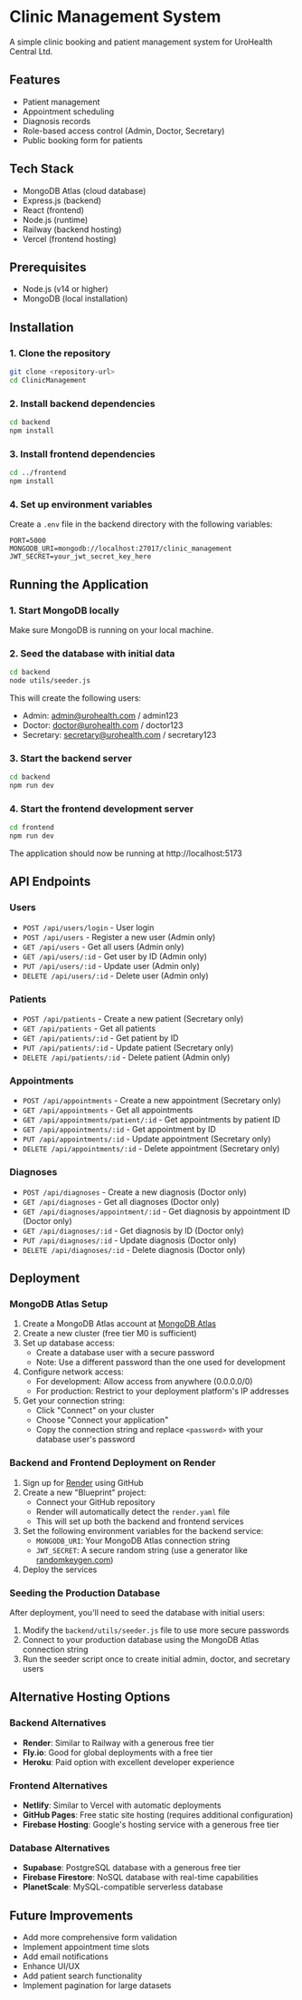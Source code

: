 # Clinic Management System

A simple clinic booking and patient management system for UroHealth Central Ltd.

## Features

- Patient management
- Appointment scheduling
- Diagnosis records
- Role-based access control (Admin, Doctor, Secretary)
- Public booking form for patients

## Tech Stack

- MongoDB Atlas (cloud database)
- Express.js (backend)
- React (frontend)
- Node.js (runtime)
- Railway (backend hosting)
- Vercel (frontend hosting)

## Prerequisites

- Node.js (v14 or higher)
- MongoDB (local installation)

## Installation

### 1. Clone the repository

```bash
git clone <repository-url>
cd ClinicManagement
```

### 2. Install backend dependencies

```bash
cd backend
npm install
```

### 3. Install frontend dependencies

```bash
cd ../frontend
npm install
```

### 4. Set up environment variables

Create a `.env` file in the backend directory with the following variables:

```
PORT=5000
MONGODB_URI=mongodb://localhost:27017/clinic_management
JWT_SECRET=your_jwt_secret_key_here
```

## Running the Application

### 1. Start MongoDB locally

Make sure MongoDB is running on your local machine.

### 2. Seed the database with initial data

```bash
cd backend
node utils/seeder.js
```

This will create the following users:
- Admin: admin@urohealth.com / admin123
- Doctor: doctor@urohealth.com / doctor123
- Secretary: secretary@urohealth.com / secretary123

### 3. Start the backend server

```bash
cd backend
npm run dev
```

### 4. Start the frontend development server

```bash
cd frontend
npm run dev
```

The application should now be running at http://localhost:5173

## API Endpoints

### Users
- `POST /api/users/login` - User login
- `POST /api/users` - Register a new user (Admin only)
- `GET /api/users` - Get all users (Admin only)
- `GET /api/users/:id` - Get user by ID (Admin only)
- `PUT /api/users/:id` - Update user (Admin only)
- `DELETE /api/users/:id` - Delete user (Admin only)

### Patients
- `POST /api/patients` - Create a new patient (Secretary only)
- `GET /api/patients` - Get all patients
- `GET /api/patients/:id` - Get patient by ID
- `PUT /api/patients/:id` - Update patient (Secretary only)
- `DELETE /api/patients/:id` - Delete patient (Admin only)

### Appointments
- `POST /api/appointments` - Create a new appointment (Secretary only)
- `GET /api/appointments` - Get all appointments
- `GET /api/appointments/patient/:id` - Get appointments by patient ID
- `GET /api/appointments/:id` - Get appointment by ID
- `PUT /api/appointments/:id` - Update appointment (Secretary only)
- `DELETE /api/appointments/:id` - Delete appointment (Secretary only)

### Diagnoses
- `POST /api/diagnoses` - Create a new diagnosis (Doctor only)
- `GET /api/diagnoses` - Get all diagnoses (Doctor only)
- `GET /api/diagnoses/appointment/:id` - Get diagnosis by appointment ID (Doctor only)
- `GET /api/diagnoses/:id` - Get diagnosis by ID (Doctor only)
- `PUT /api/diagnoses/:id` - Update diagnosis (Doctor only)
- `DELETE /api/diagnoses/:id` - Delete diagnosis (Doctor only)

## Deployment

### MongoDB Atlas Setup

1. Create a MongoDB Atlas account at [MongoDB Atlas](https://www.mongodb.com/cloud/atlas/register)
2. Create a new cluster (free tier M0 is sufficient)
3. Set up database access:
   - Create a database user with a secure password
   - Note: Use a different password than the one used for development
4. Configure network access:
   - For development: Allow access from anywhere (0.0.0.0/0)
   - For production: Restrict to your deployment platform's IP addresses
5. Get your connection string:
   - Click "Connect" on your cluster
   - Choose "Connect your application"
   - Copy the connection string and replace `<password>` with your database user's password

### Backend and Frontend Deployment on Render

1. Sign up for [Render](https://render.com/) using GitHub
2. Create a new "Blueprint" project:
   - Connect your GitHub repository
   - Render will automatically detect the `render.yaml` file
   - This will set up both the backend and frontend services
3. Set the following environment variables for the backend service:
   - `MONGODB_URI`: Your MongoDB Atlas connection string
   - `JWT_SECRET`: A secure random string (use a generator like [randomkeygen.com](https://randomkeygen.com/))
4. Deploy the services

### Seeding the Production Database

After deployment, you'll need to seed the database with initial users:

1. Modify the `backend/utils/seeder.js` file to use more secure passwords
2. Connect to your production database using the MongoDB Atlas connection string
3. Run the seeder script once to create initial admin, doctor, and secretary users

## Alternative Hosting Options

### Backend Alternatives

- **Render**: Similar to Railway with a generous free tier
- **Fly.io**: Good for global deployments with a free tier
- **Heroku**: Paid option with excellent developer experience

### Frontend Alternatives

- **Netlify**: Similar to Vercel with automatic deployments
- **GitHub Pages**: Free static site hosting (requires additional configuration)
- **Firebase Hosting**: Google's hosting service with a generous free tier

### Database Alternatives

- **Supabase**: PostgreSQL database with a generous free tier
- **Firebase Firestore**: NoSQL database with real-time capabilities
- **PlanetScale**: MySQL-compatible serverless database

## Future Improvements

- Add more comprehensive form validation
- Implement appointment time slots
- Add email notifications
- Enhance UI/UX
- Add patient search functionality
- Implement pagination for large datasets
